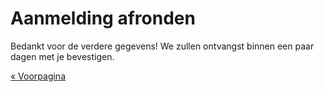 # Aanmelding afronden

Bedankt voor de verdere gegevens! We zullen ontvangst binnen een paar dagen met je bevestigen.

[« Voorpagina](index.html)
